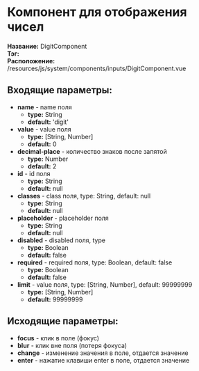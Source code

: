 # Компонент для отображения чисел
**Название:** DigitComponent  
**Тэг:** <digit-component>  
**Расположение:** /resources/js/system/components/inputs/DigitComponent.vue

## Входящие параметры:    
* **name** - name поля
  * **type:** String
  * **default:** 'digit'
* **value** - value поля
  * **type:** [String, Number]
  * **default:** 0
* **decimal-place** - количество знаков после запятой
  * **type:** Number
  * **default:** 2
* **id** - id поля
  * **type:** String
  * **default:** null
* **classes** - class поля, type: String, default: null
  * **type:** String
  * **default:** null
 * **placeholder** - placeholder поля
    * **type:** String
    * **default:** null
* **disabled** - disabled поля, type
  * **type:** Boolean
  * **default:** false
* **required** - required поля, type: Boolean, default: false
  * **type:** Boolean
  * **default:** false
* **limit** - value поля, type: [String, Number],  default: 99999999
  * **type:** [String, Number]
  * **default:** 99999999

## Исходящие параметры:    
* **focus** - клик в поле (фокус)
* **blur** - клик вне поля (потеря фокуса)
* **change** - изменение значения в поле, отдается значение
* **enter** - нажатие клавиши enter в поле, отдается значение


